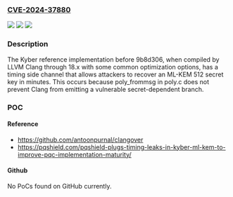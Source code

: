 ### [CVE-2024-37880](https://cve.mitre.org/cgi-bin/cvename.cgi?name=CVE-2024-37880)
![](https://img.shields.io/static/v1?label=Product&message=n%2Fa&color=blue)
![](https://img.shields.io/static/v1?label=Version&message=n%2Fa&color=blue)
![](https://img.shields.io/static/v1?label=Vulnerability&message=n%2Fa&color=brighgreen)

### Description

The Kyber reference implementation before 9b8d306, when compiled by LLVM Clang through 18.x with some common optimization options, has a timing side channel that allows attackers to recover an ML-KEM 512 secret key in minutes. This occurs because poly_frommsg in poly.c does not prevent Clang from emitting a vulnerable secret-dependent branch.

### POC

#### Reference
- https://github.com/antoonpurnal/clangover
- https://pqshield.com/pqshield-plugs-timing-leaks-in-kyber-ml-kem-to-improve-pqc-implementation-maturity/

#### Github
No PoCs found on GitHub currently.

